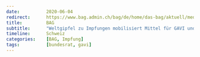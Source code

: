 ```yaml
---
date:          2020-06-04
redirect:      https://www.bag.admin.ch/bag/de/home/das-bag/aktuell/medienmitteilungen.msg-id-79345.html
title:         BAG
subtitle:      "Weltgipfel zu Impfungen mobilisiert Mittel für GAVI und ihre Covid-19 Aktivitäten"
timeline:      Schweiz
categories:    [BAG, Impfung]
tags:          [bundesrat, gavi]
---
```

